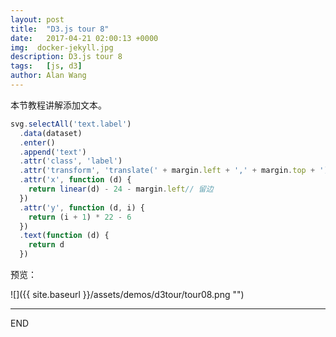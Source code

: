 ```yaml
---
layout: post
title:  "D3.js tour 8"
date:   2017-04-21 02:00:13 +0000
img:  docker-jekyll.jpg
description: D3.js tour 8
tags:   [js, d3]
author: Alan Wang
---
```

本节教程讲解添加文本。

```js
svg.selectAll('text.label')
  .data(dataset)
  .enter()
  .append('text')
  .attr('class', 'label')
  .attr('transform', 'translate(' + margin.left + ',' + margin.top + ')')
  .attr('x', function (d) {
    return linear(d) - 24 - margin.left// 留边
  })
  .attr('y', function (d, i) {
    return (i + 1) * 22 - 6
  })
  .text(function (d) {
    return d
  })
```

预览：

![]({{ site.baseurl }}/assets/demos/d3tour/tour08.png "")

---
END